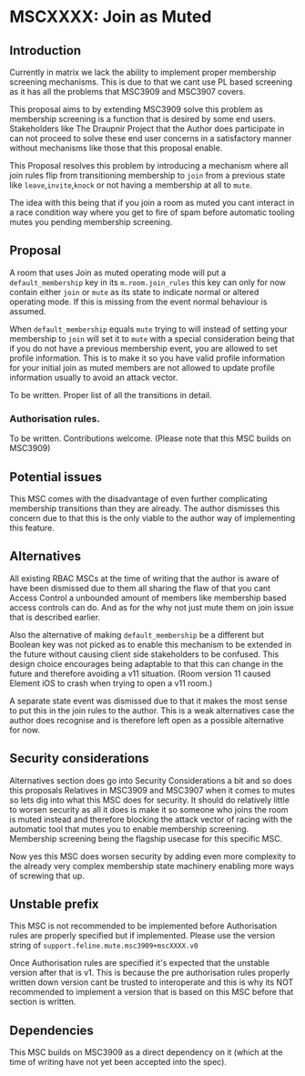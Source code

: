# MSCXXXX: Join as Muted

## Introduction 

Currently in matrix we lack the ability to implement proper membership screening mechanisms. This is
due to that we cant use PL based screening as it has all the problems that MSC3909 and MSC3907 covers.

This proposal aims to by extending MSC3909 solve this problem as membership screening is a function that
is desired by some end users. Stakeholders like The Draupnir Project that the Author does participate
in can not proceed to solve these end user concerns in a satisfactory manner without mechanisms like
those that this proposal enable.

This Proposal resolves this problem by introducing a mechanism where all join rules flip from transitioning
membership to `join` from a previous state like `leave`,`invite`,`knock` or not having a membership at all to `mute`.

The idea with this being that if you join a room as muted you cant interact in a race condition way where
you get to fire of spam before automatic tooling mutes you pending membership screening.


## Proposal

A room that uses Join as muted operating mode will put a `default_membership` key in its `m.room.join_rules`
this key can only for now contain either `join` or `mute` as its state to indicate normal or altered operating
mode. If this is missing from the event normal behaviour is assumed. 

When `default_membership` equals `mute` trying to will instead of setting your membership to `join` will set it
to `mute` with a special consideration being that if you do not have a previous membership event, you are allowed
to set profile information. This is to make it so you have valid profile information for your initial join as muted
members are not allowed to update profile information usually to avoid an attack vector.

To be written. Proper list of all the transitions in detail.

### Authorisation rules.

To be written. Contributions welcome. (Please note that this MSC builds on MSC3909)

## Potential issues

This MSC comes with the disadvantage of even further complicating membership transitions than they are already.
The author dismisses this concern due to that this is the only viable to the author way of implementing this feature.

## Alternatives

All existing RBAC MSCs at the time of writing that the author is aware of have been dismissed due to them
all sharing the flaw of that you cant Access Control a unbounded amount of members like membership based
access controls can do. And as for the why not just mute them on join issue that is described earlier.

Also the alternative of making `default_membership` be a different but Boolean key was not picked as to
enable this mechanism to be extended in the future without causing client side stakeholders to be confused.
This design choice encourages being adaptable to that this can change in the future and therefore avoiding
a v11 situation. (Room version 11 caused Element iOS to crash when trying to open a v11 room.)

A separate state event was dismissed due to that it makes the most sense to put this in the join rules to the author.
This is a weak alternatives case the author does recognise and is therefore left open as a possible alternative for now.

## Security considerations

Alternatives section does go into Security Considerations a bit and so does this proposals Relatives in MSC3909 and MSC3907
when it comes to mutes so lets dig into what this MSC does for security. It should do relatively little to worsen
security as all it does is make it so someone who joins the room is muted instead and therefore blocking the 
attack vector of racing with the automatic tool that mutes you to enable membership screening. Membership screening
being the flagship usecase for this specific MSC. 

Now yes this MSC does worsen security by adding even more complexity to the already very complex membership state machinery
enabling more ways of screwing that up.

## Unstable prefix

This MSC is not recommended to be implemented before Authorisation rules are properly specified but if implemented. Please use the version string of `support.feline.mute.msc3909+mscXXXX.v0`

Once Authorisation rules are specified it's expected that the unstable version after that is v1. This is because the pre authorisation rules properly written down version cant be trusted to interoperate and this is why its NOT recommended to implement a version that is based on this MSC before that section is written.

## Dependencies

This MSC builds on MSC3909 as a direct dependency on it (which at the time of writing have not yet been accepted
into the spec).

